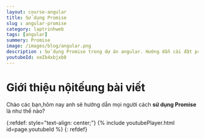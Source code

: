 ```yaml
---
layout: course-angular
title: Sử dụng Promise
slug : angular-promise
category: laptrinhweb
tags: [angular]
summery: Promise   
image: /images/blog/angular.png
description : Sử dụng Promise trong dự án angular. Hướng dẫn cài đặt promise vào dự án Angular. Hướng dẫn các tạo một ứng dụng promise và nhúng promise vào dự án.
youtubeId: xeIb4xbjxb8
---
```


# **Giới thiệu nộitếung bài viết**

Chào các bạn,hôm nay anh sẽ hướng dẫn mọi người cách <b>sử dụng Promise </b> là như thế nào?

{:refdef: style="text-align: center;"}
{% include youtubePlayer.html id=page.youtubeId %}
{: refdef}